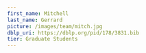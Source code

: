 ```yaml
---
first_name: Mitchell
last_name: Gerrard
picture: /images/team/mitch.jpg
dblp_uri: https://dblp.org/pid/178/3831.bib
tier: Graduate Students
---
```

